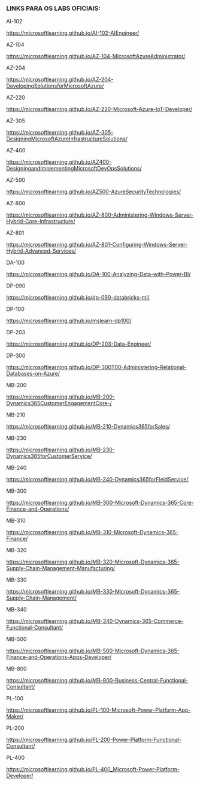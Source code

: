 ### LINKS PARA OS LABS OFICIAIS:

AI-102

https://microsoftlearning.github.io/AI-102-AIEngineer/

AZ-104

https://microsoftlearning.github.io/AZ-104-MicrosoftAzureAdministrator/

AZ-204

https://microsoftlearning.github.io/AZ-204-DevelopingSolutionsforMicrosoftAzure/

AZ-220

https://microsoftlearning.github.io/AZ-220-Microsoft-Azure-IoT-Developer/

AZ-305

https://microsoftlearning.github.io/AZ-305-DesigningMicrosoftAzureInfrastructureSolutions/

AZ-400

https://microsoftlearning.github.io/AZ400-DesigningandImplementingMicrosoftDevOpsSolutions/

AZ-500

https://microsoftlearning.github.io/AZ500-AzureSecurityTechnologies/

AZ-800

https://microsoftlearning.github.io/AZ-800-Administering-Windows-Server-Hybrid-Core-Infrastructure/

AZ-801

https://microsoftlearning.github.io/AZ-801-Configuring-Windows-Server-Hybrid-Advanced-Services/

DA-100

https://microsoftlearning.github.io/DA-100-Analyzing-Data-with-Power-BI/

DP-090

https://microsoftlearning.github.io/dp-090-databricks-ml/

DP-100

https://microsoftlearning.github.io/mslearn-dp100/

DP-203

https://microsoftlearning.github.io/DP-203-Data-Engineer/

DP-300

https://microsoftlearning.github.io/DP-300T00-Administering-Relational-Databases-on-Azure/

MB-200

https://microsoftlearning.github.io/MB-200-Dynamics365CustomerEngagementCore-/

MB-210

https://microsoftlearning.github.io/MB-210-Dynamics365forSales/

MB-230

https://microsoftlearning.github.io/MB-230-Dynamics365forCustomerService/

MB-240

https://microsoftlearning.github.io/MB-240-Dynamics365forFieldService/

MB-300

https://microsoftlearning.github.io/MB-300-Microsoft-Dynamics-365-Core-Finance-and-Operations/

MB-310

https://microsoftlearning.github.io/MB-310-Microsoft-Dynamics-365-Finance/

MB-320

https://microsoftlearning.github.io/MB-320-Microsoft-Dynamics-365-Supply-Chain-Management-Manufacturing/

MB-330

https://microsoftlearning.github.io/MB-330-Microsoft-Dynamics-365-Supply-Chain-Management/

MB-340

https://microsoftlearning.github.io/MB-340-Dynamics-365-Commerce-Functional-Consultant/

MB-500

https://microsoftlearning.github.io/MB-500-Microsoft-Dynamics-365-Finance-and-Operations-Apps-Developer/

MB-800

https://microsoftlearning.github.io/MB-800-Business-Central-Functional-Consultant/


PL-100

https://microsoftlearning.github.io/PL-100-Microsoft-Power-Platform-App-Maker/

PL-200

https://microsoftlearning.github.io/PL-200-Power-Platform-Functional-Consultant/

PL-400

https://microsoftlearning.github.io/PL-400_Microsoft-Power-Platform-Developer/

